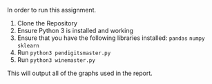 In order to run this assignment.

1. Clone the Repository
2. Ensure Python 3 is installed and working
3. Ensure that you have the following libraries installed: `pandas` `numpy` `sklearn`
4. Run `python3 pendigitsmaster.py`
5. Run `python3 winemaster.py`

This will output all of the graphs used in the report.